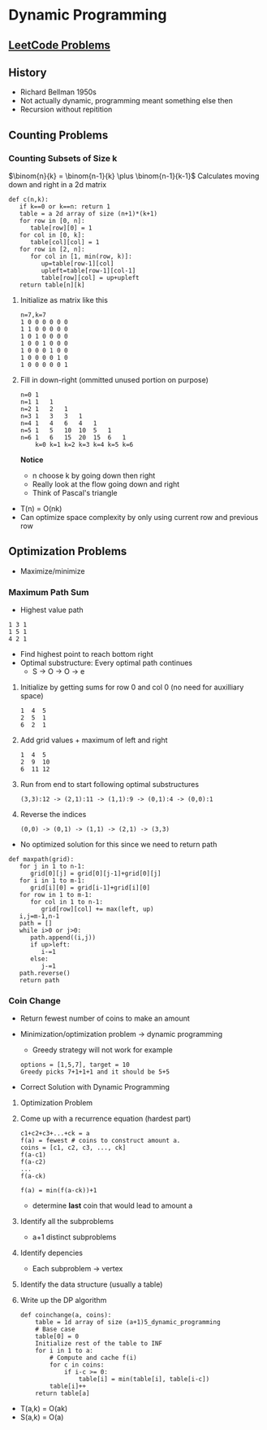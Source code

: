 # Dynamic Programming

## [LeetCode Problems](./leetcode/)

## History

- Richard Bellman 1950s
- Not actually dynamic, programming meant something else then
- Recursion without repitition

## Counting Problems

### Counting Subsets of Size k

$\binom{n}{k} = \binom{n-1}{k} \plus \binom{n-1}{k-1}$
Calculates moving down and right in a 2d matrix

```text
def c(n,k):
   if k==0 or k==n: return 1
   table = a 2d array of size (n+1)*(k+1)
   for row in [0, n]:
      table[row][0] = 1
   for col in [0, k]:
      table[col][col] = 1
   for row in [2, n]:
      for col in [1, min(row, k)]:
         up=table[row-1][col]
         upleft=table[row-1][col-1]
         table[row][col] = up+upleft
   return table[n][k]
```

1. Initialize as matrix like this

   ```text
   n=7,k=7
   1 0 0 0 0 0 0
   1 1 0 0 0 0 0
   1 0 1 0 0 0 0
   1 0 0 1 0 0 0
   1 0 0 0 1 0 0
   1 0 0 0 0 1 0
   1 0 0 0 0 0 1
   ```

2. Fill in down-right (ommitted unused portion on purpose)

   ```text
   n=0 1
   n=1 1   1
   n=2 1   2   1
   n=3 1   3   3   1
   n=4 1   4   6   4   1
   n=5 1   5   10  10  5   1
   n=6 1   6   15  20  15  6   1
       k=0 k=1 k=2 k=3 k=4 k=5 k=6
   ```

   **Notice**

   - n choose k by going down then right
   - Really look at the flow going down and right
   - Think of Pascal's triangle

- T(n) = O(nk)
- Can optimize space complexity by only using current row and previous row

## Optimization Problems

- Maximize/minimize

### Maximum Path Sum

- Highest value path

```text
1 3 1
1 5 1
4 2 1
```

- Find highest point to reach bottom right
- Optimal substructure: Every optimal path continues
  - S &rarr; O &rarr; O &rarr; e

1. Initialize by getting sums for row 0 and col 0 (no need for auxilliary space)

   ```text
   1  4  5
   2  5  1
   6  2  1
   ```

2. Add grid values + maximum of left and right

   ```text
   1  4  5
   2  9  10
   6  11 12
   ```

3. Run from end to start following optimal substructures

   ```text
   (3,3):12 -> (2,1):11 -> (1,1):9 -> (0,1):4 -> (0,0):1
   ```

4. Reverse the indices

   ```text
   (0,0) -> (0,1) -> (1,1) -> (2,1) -> (3,3)
   ```

- No optimized solution for this since we need to return path

```text
def maxpath(grid):
   for j in 1 to n-1:
      grid[0][j] = grid[0][j-1]+grid[0][j]
   for i in 1 to m-1:
      grid[i][0] = grid[i-1]+grid[i][0]
   for row in 1 to m-1:
      for col in 1 to n-1:
         grid[row][col] += max(left, up)
   i,j=m-1,n-1
   path = []
   while i>0 or j>0:
      path.append((i,j))
      if up>left:
         i-=1
      else:
         j-=1
   path.reverse()
   return path
```

### Coin Change

- Return fewest number of coins to make an amount
- Minimization/optimization problem &rarr; dynamic programming

  - Greedy strategy will not work for example

  ```text
  options = [1,5,7], target = 10
  Greedy picks 7+1+1+1 and it should be 5+5
  ```

- Correct Solution with Dynamic Programming

1. Optimization Problem

2. Come up with a recurrence equation (hardest part)

   ```text
   c1+c2+c3+...+ck = a
   f(a) = fewest # coins to construct amount a.
   coins = [c1, c2, c3, ..., ck]
   f(a-c1)
   f(a-c2)
   ...
   f(a-ck)

   f(a) = min(f(a-ck))+1
   ```

   - determine **last** coin that would lead to amount a

3. Identify all the subproblems

   - a+1 distinct subproblems

4. Identify depencies
   - Each subproblem &rarr; vertex

5. Identify the data structure (usually a table)

6. Write up the DP algorithm

    ```text
    def coinchange(a, coins):
        table = 1d array of size (a+1)5_dynamic_programming
        # Base case
        table[0] = 0
        Initialize rest of the table to INF
        for i in 1 to a:
            # Compute and cache f(i)
            for c in coins:
                if i-c >= 0:
                    table[i] = min(table[i], table[i-c])
            table[i]++
        return table[a]
    ```

- T(a,k) = O(ak)
- S(a,k) = O(a)
